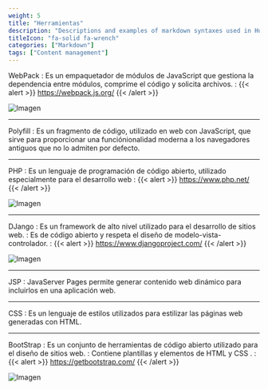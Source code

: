 ```yaml
---
weight: 5
title: "Herramientas"
description: "Descriptions and examples of markdown syntaxes used in Hugo."
titleIcon: "fa-solid fa-wrench"
categories: ["Markdown"]
tags: ["Content management"]
---
```


WebPack
: Es un empaquetador de módulos de JavaScript que gestiona la dependencia entre módulos, comprime el código y solicita archivos.
: {{< alert >}}
https://webpack.js.org/
{{< /alert >}}

![Imagen](/img/webpack.png)

***

Polyfill
: Es un fragmento de código, utilizado en web con JavaScript, que sirve para proporcionar una funciónionalidad moderna a los navegadores antiguos que no lo admiten por defecto.

***

PHP
: Es un lenguaje de programación de código abierto, utilizado especialmente para el desarrollo web
: {{< alert >}}
https://www.php.net/
{{< /alert >}}

![Imagen](/img/php.png)

***

DJango
: Es un framework de alto nivel utilizado para el desarrollo de sitios web.
: Es de código abierto y respeta el diseño de modelo-vista-controlador.
: {{< alert >}}
https://www.djangoproject.com/
{{< /alert >}}

![Imagen](/img/django.png)

***

JSP
: JavaServer Pages permite generar contenido web dinámico para incluirlos en una aplicación web.

***

CSS
: Es un lenguaje de estilos utilizados para estilizar las páginas web generadas con HTML.

***

BootStrap
: Es un conjunto de herramientas de código abierto utilizado para el diseño de sitios web.
: Contiene plantillas y elementos de HTML y CSS .
: {{< alert >}}
https://getbootstrap.com/
{{< /alert >}}

![Imagen](/img/bootstrap.png)
